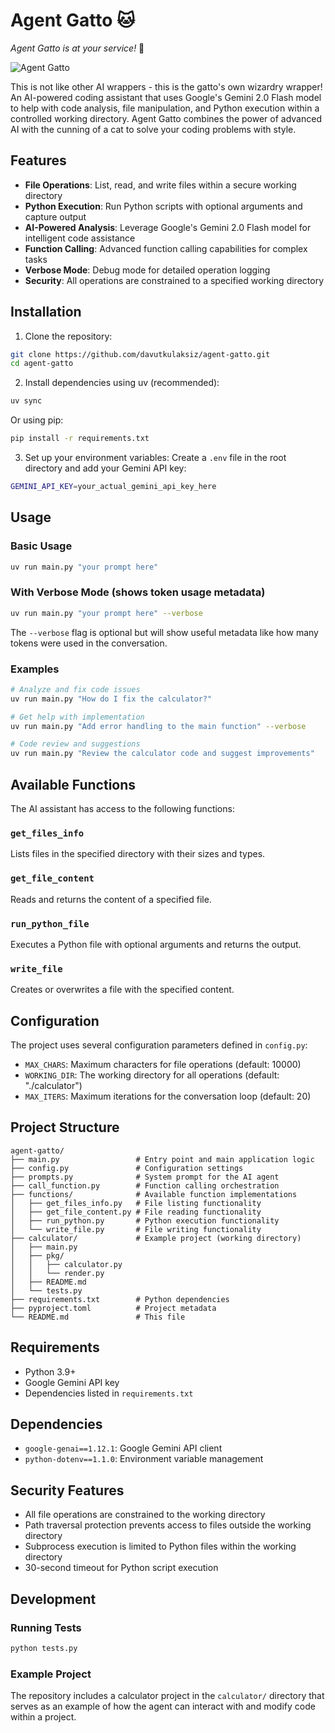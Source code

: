 # Agent Gatto 🐱

_Agent Gatto is at your service!_ 🎩

![Agent Gatto](https://avatars.githubusercontent.com/u/58954450?s=400&u=314d41ef1c2ecac0a73fd5c1b4c6069f75ce88ee&v=4)

This is not like other AI wrappers - this is the gatto's own wizardry wrapper! An AI-powered coding assistant that uses Google's Gemini 2.0 Flash model to help with code analysis, file manipulation, and Python execution within a controlled working directory. Agent Gatto combines the power of advanced AI with the cunning of a cat to solve your coding problems with style.

## Features

- **File Operations**: List, read, and write files within a secure working directory
- **Python Execution**: Run Python scripts with optional arguments and capture output
- **AI-Powered Analysis**: Leverage Google's Gemini 2.0 Flash model for intelligent code assistance
- **Function Calling**: Advanced function calling capabilities for complex tasks
- **Verbose Mode**: Debug mode for detailed operation logging
- **Security**: All operations are constrained to a specified working directory

## Installation

1. Clone the repository:

```bash
git clone https://github.com/davutkulaksiz/agent-gatto.git
cd agent-gatto
```

2. Install dependencies using uv (recommended):

```bash
uv sync
```

Or using pip:

```bash
pip install -r requirements.txt
```

3. Set up your environment variables:
   Create a `.env` file in the root directory and add your Gemini API key:

```bash
GEMINI_API_KEY=your_actual_gemini_api_key_here
```

## Usage

### Basic Usage

```bash
uv run main.py "your prompt here"
```

### With Verbose Mode (shows token usage metadata)

```bash
uv run main.py "your prompt here" --verbose
```

The `--verbose` flag is optional but will show useful metadata like how many tokens were used in the conversation.

### Examples

```bash
# Analyze and fix code issues
uv run main.py "How do I fix the calculator?"

# Get help with implementation
uv run main.py "Add error handling to the main function" --verbose

# Code review and suggestions
uv run main.py "Review the calculator code and suggest improvements"
```

## Available Functions

The AI assistant has access to the following functions:

### `get_files_info`

Lists files in the specified directory with their sizes and types.

### `get_file_content`

Reads and returns the content of a specified file.

### `run_python_file`

Executes a Python file with optional arguments and returns the output.

### `write_file`

Creates or overwrites a file with the specified content.

## Configuration

The project uses several configuration parameters defined in `config.py`:

- `MAX_CHARS`: Maximum characters for file operations (default: 10000)
- `WORKING_DIR`: The working directory for all operations (default: "./calculator")
- `MAX_ITERS`: Maximum iterations for the conversation loop (default: 20)

## Project Structure

```
agent-gatto/
├── main.py                 # Entry point and main application logic
├── config.py               # Configuration settings
├── prompts.py              # System prompt for the AI agent
├── call_function.py        # Function calling orchestration
├── functions/              # Available function implementations
│   ├── get_files_info.py   # File listing functionality
│   ├── get_file_content.py # File reading functionality
│   ├── run_python.py       # Python execution functionality
│   └── write_file.py       # File writing functionality
├── calculator/             # Example project (working directory)
│   ├── main.py
│   ├── pkg/
│   │   ├── calculator.py
│   │   └── render.py
│   ├── README.md
│   └── tests.py
├── requirements.txt        # Python dependencies
├── pyproject.toml          # Project metadata
└── README.md               # This file
```

## Requirements

- Python 3.9+
- Google Gemini API key
- Dependencies listed in `requirements.txt`

## Dependencies

- `google-genai==1.12.1`: Google Gemini API client
- `python-dotenv==1.1.0`: Environment variable management

## Security Features

- All file operations are constrained to the working directory
- Path traversal protection prevents access to files outside the working directory
- Subprocess execution is limited to Python files within the working directory
- 30-second timeout for Python script execution

## Development

### Running Tests

```bash
python tests.py
```

### Example Project

The repository includes a calculator project in the `calculator/` directory that serves as an example of how the agent can interact with and modify code within a project.
